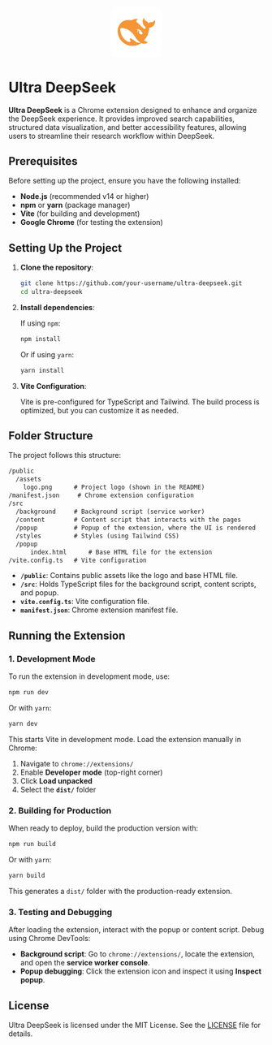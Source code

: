 <div align="center" style="border-radius: 8px;">
  <img src="public/assets/deepseek-logo.png" alt="Project Logo" style="border-radius: 8px;" width="100" />
</div>

# Ultra DeepSeek

**Ultra DeepSeek** is a Chrome extension designed to enhance and organize the DeepSeek experience. It provides improved search capabilities, structured data visualization, and better accessibility features, allowing users to streamline their research workflow within DeepSeek.

## Prerequisites

Before setting up the project, ensure you have the following installed:

- **Node.js** (recommended v14 or higher)
- **npm** or **yarn** (package manager)
- **Vite** (for building and development)
- **Google Chrome** (for testing the extension)

## Setting Up the Project

1. **Clone the repository**:

   ```bash
   git clone https://github.com/your-username/ultra-deepseek.git
   cd ultra-deepseek
   ```

2. **Install dependencies**:

   If using `npm`:

   ```bash
   npm install
   ```

   Or if using `yarn`:

   ```bash
   yarn install
   ```

3. **Vite Configuration**:

   Vite is pre-configured for TypeScript and Tailwind. The build process is optimized, but you can customize it as needed.

## Folder Structure

The project follows this structure:

```
/public
  /assets
    logo.png      # Project logo (shown in the README)
/manifest.json     # Chrome extension configuration
/src
  /background     # Background script (service worker)
  /content        # Content script that interacts with the pages
  /popup          # Popup of the extension, where the UI is rendered
  /styles         # Styles (using Tailwind CSS)
  /popup
      index.html      # Base HTML file for the extension
/vite.config.ts   # Vite configuration
```

- **`/public`**: Contains public assets like the logo and base HTML file.
- **`/src`**: Holds TypeScript files for the background script, content scripts, and popup.
- **`vite.config.ts`**: Vite configuration file.
- **`manifest.json`**: Chrome extension manifest file.

## Running the Extension

### 1. **Development Mode**

To run the extension in development mode, use:

```bash
npm run dev
```

Or with `yarn`:

```bash
yarn dev
```

This starts Vite in development mode. Load the extension manually in Chrome:

1. Navigate to `chrome://extensions/`
2. Enable **Developer mode** (top-right corner)
3. Click **Load unpacked**
4. Select the **`dist/`** folder

### 2. **Building for Production**

When ready to deploy, build the production version with:

```bash
npm run build
```

Or with `yarn`:

```bash
yarn build
```

This generates a `dist/` folder with the production-ready extension.

### 3. **Testing and Debugging**

After loading the extension, interact with the popup or content script. Debug using Chrome DevTools:

- **Background script**: Go to `chrome://extensions/`, locate the extension, and open the **service worker console**.
- **Popup debugging**: Click the extension icon and inspect it using **Inspect popup**.

## License

Ultra DeepSeek is licensed under the MIT License. See the [LICENSE](LICENSE) file for details.


